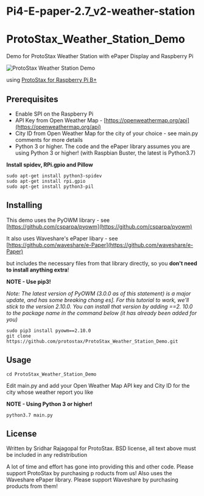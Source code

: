 # Pi4-E-paper-2.7_v2-weather-station



# ProtoStax_Weather_Station_Demo
Demo for ProtoStax Weather Station with ePaper Display and Raspberry Pi

![ProtoStax Weather Station Demo](ProtoStax_Weather_Station_Demo.jpg)

using [ProtoStax for Raspberry Pi B+](https://www.protostax.com/products/protostax-for-raspberry-pi-b)

## Prerequisites

* Enable SPI on the Raspberry Pi
* API Key from Open Weather Map  - [https://openweathermap.org/api](https://openweathermap.org/api)
* City ID from Open Weather Map for the city of your choice - see
main.py comments for more details
* Python 3 or higher. The code and the ePaper library assumes you are
  using Python 3 or higher! (with Raspbian Buster, the latest is
  Python3.7)

**Install spidev, RPi.gpio and Pillow**

```
sudo apt-get install python3-spidev
sudo apt-get install rpi.gpio
sudo apt-get install python3-pil
```

## Installing

This demo uses the PyOWM library - see
[https://github.com/csparpa/pyowm](https://github.com/csparpa/pyowm)

It also uses Waveshare's ePaper libary - see
[https://github.com/waveshare/e-Paper](https://github.com/waveshare/e-Paper)

but includes the necessary files from that library directly, so you
**don't need to install anything extra**!

**NOTE - Use pip3!**

*Note: The latest version of PyOWM (3.0.0 as of this statement) is a major update, and has some breaking chang
es]. For this tutorial to work, we'll stick to the version 2.10.0. You can install that version by adding ==2.
10.0 to the package name in the command below (it has already been added for you)*

```
sudo pip3 install pyowm==2.10.0
git clone https://github.com/protostax/ProtoStax_Weather_Station_Demo.git
```

## Usage

```
cd ProtoStax_Weather_Station_Demo
```

Edit main.py and add your Open Weather Map API key and City ID for the
city whose weather report you like

**NOTE - Using Python 3 or higher!**

```
python3.7 main.py
```

## License

Written by Sridhar Rajagopal for ProtoStax. BSD license, all text above must be included in any redistribution

A lot of time and effort has gone into providing this and other code. Please support ProtoStax by purchasing p
roducts from us!
Also uses the Waveshare ePaper library. Please support Waveshare by purchasing products from them!
